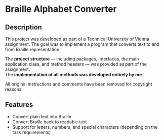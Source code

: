 # Braille Alphabet Converter

## Description

This project was developed as part of a Technical University of Vienna assignment. The goal was to implement a program that converts text to and from Braille representation.

The **project structure** — including packages, interfaces, the main application class, and method headers — was provided as part of the assignment.  
The **implementation of all methods was developed entirely by me**.

All original instructions and comments have been removed for copyright reasons.

## Features

- Convert plain text into Braille
- Convert Braille back to readable text
- Support for letters, numbers, and special characters (depending on the task requirements)
